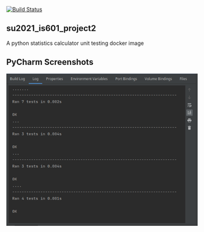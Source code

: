 [![Build Status](https://travis-ci.com/nickeita/su2021_is601_project2.svg?branch=main)](https://travis-ci.com/nickeita/su2021_is601_project2)


## su2021_is601_project2

A python statistics calculator unit testing docker image

## PyCharm Screenshots
![Sucessful Tests](/images/05-added-new-tests.png)
